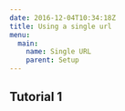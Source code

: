 ```yaml
---
date: 2016-12-04T10:34:18Z
title: Using a single url
menu:
  main:
    name: Single URL
    parent: Setup
---
```


## Tutorial 1

